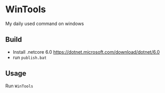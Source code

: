 # WinTools

My daily used command on windows

## Build

- Install .netcore 6.0 <https://dotnet.microsoft.com/download/dotnet/6.0>
- run `publish.bat`

## Usage

Run `WinTools`
